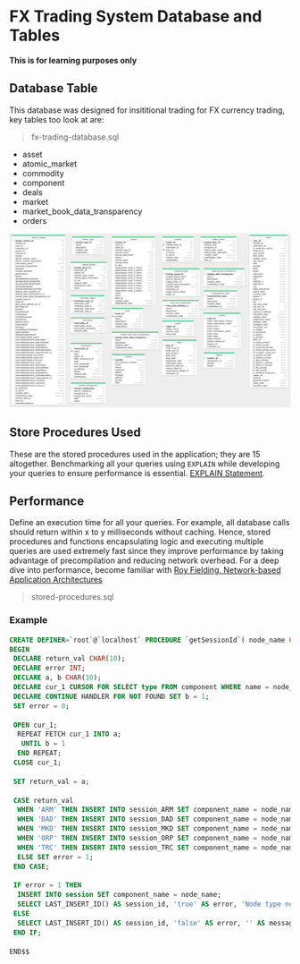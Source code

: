 # FX Trading System Database and Tables

**This is for learning purposes only**

## Database Table
This database was designed for insititional trading for FX currency trading, key tables too look at are:

> fx-trading-database.sql

* asset
* atomic_market
* commodity
* component
* deals
* market
* market_book_data_transparency
* orders

<img src="./table-diagram.png" />

## Store Procedures Used
These are the stored procedures used in the application; they are 15 altogether. Benchmarking all your queries using `EXPLAIN` while developing your queries to ensure performance is essential. [EXPLAIN Statement](https://dev.mysql.com/doc/refman/8.0/en/explain.html).

## Performance
Define an execution time for all your queries. For example, all database calls should return within x to y milliseconds without caching. Hence, stored procedures and functions encapsulating logic and executing multiple queries are used extremely fast since they improve performance by taking advantage of precompilation and reducing network overhead. For a deep dive into performance, become familiar with [Roy Fielding, Network-based Application Architectures](https://www.ics.uci.edu/~fielding/pubs/dissertation/net_app_arch.htm)

> stored-procedures.sql

### Example 
``` sql
CREATE DEFINER=`root`@`localhost` PROCEDURE `getSessionId`( node_name CHAR(10))
BEGIN 
 DECLARE return_val CHAR(10); 
 DECLARE error INT; 
 DECLARE a, b CHAR(10); 
 DECLARE cur_1 CURSOR FOR SELECT type FROM component WHERE name = node_name; 
 DECLARE CONTINUE HANDLER FOR NOT FOUND SET b = 1; 
 SET error = 0;
 
 OPEN cur_1; 
  REPEAT FETCH cur_1 INTO a; 
   UNTIL b = 1 
  END REPEAT; 
 CLOSE cur_1; 

 SET return_val = a; 

 CASE return_val 
  WHEN 'ARM' THEN INSERT INTO session_ARM SET component_name = node_name; 
  WHEN 'DAD' THEN INSERT INTO session_DAD SET component_name = node_name; 
  WHEN 'MKD' THEN INSERT INTO session_MKD SET component_name = node_name; 
  WHEN 'ORP' THEN INSERT INTO session_ORP SET component_name = node_name; 
  WHEN 'TRC' THEN INSERT INTO session_TRC SET component_name = node_name; 
  ELSE SET error = 1;    
 END CASE; 
 
 IF error = 1 THEN
  INSERT INTO session SET component_name = node_name; 
  SELECT LAST_INSERT_ID() AS session_id, 'true' AS error, 'Node type not found' AS message;
 ELSE
  SELECT LAST_INSERT_ID() AS session_id, 'false' AS error, '' AS message;
 END IF;

END$$
```
